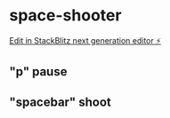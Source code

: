 # space-shooter

[Edit in StackBlitz next generation editor ⚡️](https://stackblitz.com/~/github.com/sudo-self/space-shooter)

## "p" pause

## "spacebar" shoot
   
